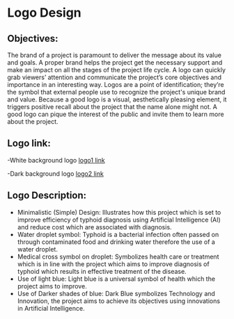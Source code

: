 # Logo Design

##  Objectives:
The brand of a project is paramount to deliver the message about its value and goals. 
A proper brand helps the project get the necessary support and make an impact on all the stages of the project life cycle. 
A logo can quickly grab viewers’ attention and communicate the project’s core objectives and importance in an interesting way. 
Logos are a point of identification; they’re the symbol that external people use to recognize the project's unique brand and value. 
Because a good logo is a visual, aesthetically pleasing element, it triggers positive recall about the project that the name alone might not.
A good logo can pique the interest of the public and invite them to learn more about the project.

##  Logo link:

-White background logo
 [logo1 link](https://ibb.co/wNZDgHt)

-Dark background logo
 [logo2 link](https://ibb.co/VLc0BTg)

 ##  Logo Description:

 - Minimalistic (Simple) Design: Illustrates how this project which is set to improve efficiency of typhoid diagnosis using Artificial Intelligence (AI) and reduce cost which are associated with diagnosis.
 - Water droplet symbol: Typhoid is a bacterial infection often passed on through contaminated food and drinking water therefore the use of a water droplet.
 - Medical cross symbol on droplet: Symbolizes health care or treatment which is in line with the project which aims to improve diagnosis of typhoid which results in effective treatment of the disease.
 - Use of light blue: Light blue is a universal symbol of health which the project aims to improve.
 - Use of Darker shades of blue: Dark Blue symbolizes Technology and Innovation, the project aims to achieve its objectives using innovations in Artificial Intelligence.
